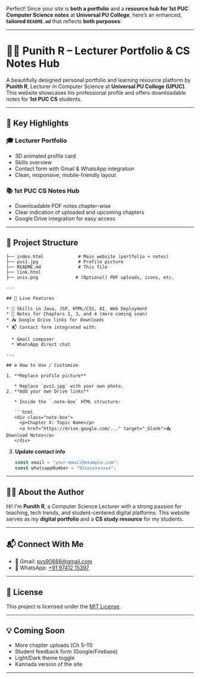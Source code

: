 Perfect! Since your site is **both a portfolio** and a **resource hub for 1st PUC Computer Science notes** at **Universal PU College**, here’s an enhanced, **tailored `README.md`** that reflects **both purposes**:

---

# 👨‍🏫 Punith R – Lecturer Portfolio & CS Notes Hub

A beautifully designed personal portfolio and learning resource platform by **Punith R**, Lecturer in Computer Science at **Universal PU College (UPUC)**. This website showcases his professional profile and offers downloadable notes for **1st PUC CS** students.


---

## 🌟 Key Highlights

### 🎓 Lecturer Portfolio
- 3D animated profile card
- Skills overview
- Contact form with Gmail & WhatsApp integration
- Clean, responsive, mobile-friendly layout

### 📚 1st PUC CS Notes Hub
- Downloadable PDF notes chapter-wise
- Clear indication of uploaded and upcoming chapters
- Google Drive integration for easy access

---

## 📁 Project Structure

```plaintext
├── index.html             # Main website (portfolio + notes)
├── pvs1.jpg               # Profile picture
├── README.md              # This file
├── link.html
├── univ.png              # (Optional) PDF uploads, icons, etc.

---

## 🧪 Live Features

* 🧠 Skills in Java, JSP, HTML/CSS, AI, Web Deployment
* 📖 Notes for Chapters 1, 3, and 4 (more coming soon)
* 📥 Google Drive links for downloads
* 📬 Contact form integrated with:

  * Gmail composer
  * WhatsApp direct chat

---

## ⚙️ How to Use / Customize

1. **Replace profile picture**

   * Replace `pvs1.jpg` with your own photo.
2. **Add your own Drive links**

   * Inside the `.note-box` HTML structure:

   ```html
   <div class="note-box">
     <p>Chapter X: Topic Name</p>
     <a href="https://drive.google.com/..." target="_blank">📥 Download Notes</a>
   </div>
   ```
3. **Update contact info**

   ```js
   const email = "your-email@example.com";
   const whatsappNumber = "91xxxxxxxxxx";
   ```

---
## 🙋‍♂️ About the Author

Hi! I'm **Punith R**, a Computer Science Lecturer with a strong passion for teaching, tech trends, and student-centered digital platforms. This website serves as my **digital portfolio** and a **CS study resource** for my students.

---

## 📬 Connect With Me

* 📧 Gmail: [pvs90666@gmail.com](mailto:pvs90666@gmail.com)
* 💬 WhatsApp: [+91 97412 15397](https://wa.me/919741215397)

---

## 📄 License

This project is licensed under the [MIT License](LICENSE).

---

## 💡 Coming Soon

* More chapter uploads (Ch 5–11)
* Student feedback form (Google/Firebase)
* Light/Dark theme toggle
* Kannada version of the site

---
